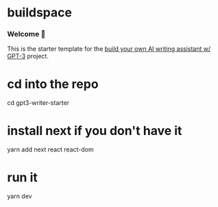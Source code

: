 # buildspace 
### Welcome 👋
This is the starter template for the [build your own AI writing assistant w/ GPT-3](https://buildspace.so/builds/ai-writer) project.

# cd into the repo
cd gpt3-writer-starter

# install next if you don't have it
yarn add next react react-dom

# run it
yarn dev